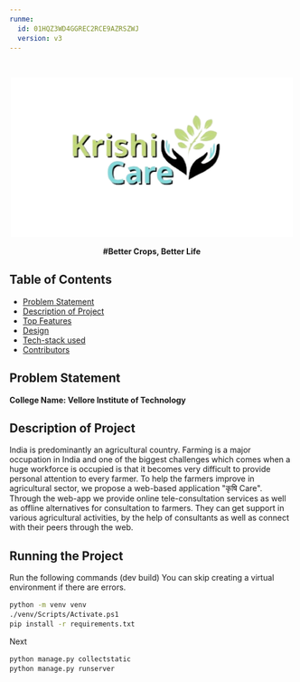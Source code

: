 ```yaml
---
runme:
  id: 01HQZ3WD4GGREC2RCE9AZRSZWJ
  version: v3
---
```

<br>
<p align="center">
    <img src="static/Images/Logo.png" alt="logo" width="500">
  </a>
</p>

<p align="center">
<b>#Better Crops, Better Life </b>
</p>

## Table of Contents

- [Problem Statement](#problem-statement)
- [Description of Project](#description-of-project)
- [Top Features](#top-features)
- [Design](#design)
- [Tech-stack used](#techstack-used)
- [Contributors](#contributors)

## Problem Statement

**College Name: Vellore Institute of Technology**

## Description of Project

India is predominantly an agricultural country. Farming is a major occupation in India and one of the biggest challenges which comes when a huge workforce is occupied is that it becomes very difficult to provide personal attention to every farmer. To help the farmers improve in agricultural sector, we propose a web-based application "कृषि Care". Through the web-app we provide online tele-consultation services as well as offline alternatives for consultation to farmers. They can get support in various agricultural activities, by the help of consultants as well as connect with their peers through the web.

## Running the Project

Run the following commands (dev build)
You can skip creating a virtual environment if there are errors.

```sh {"id":"01HQZ4SVEKP6088210YNNXH84Y"}
python -m venv venv
./venv/Scripts/Activate.ps1
pip install -r requirements.txt
```

Next

```sh {"id":"01HQZ4XKGT0HW3CHNHM6BEQ87F"}
python manage.py collectstatic 
python manage.py runserver

```

